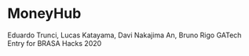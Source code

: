# MoneyHub

Eduardo Trunci, Lucas Katayama, Davi Nakajima An, Bruno Rigo
GATech
Entry for BRASA Hacks 2020